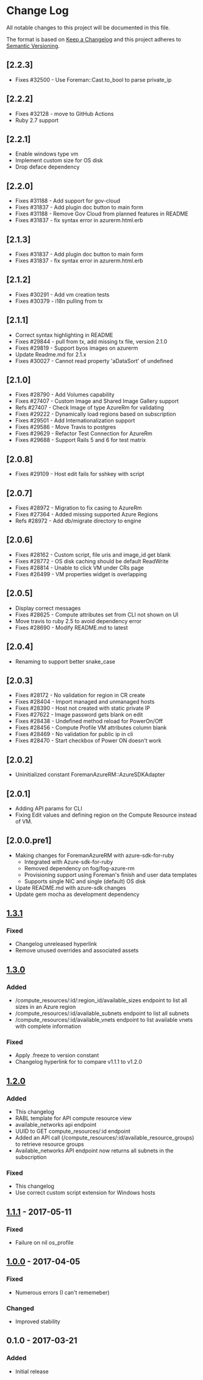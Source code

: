 # Change Log
All notable changes to this project will be documented in this file.

The format is based on [Keep a Changelog](http://keepachangelog.com/)
and this project adheres to [Semantic Versioning](http://semver.org/).

## [2.2.3]
- Fixes #32500 - Use Foreman::Cast.to_bool to parse private_ip

## [2.2.2]
- Fixes #32128 - move to GitHub Actions
- Ruby 2.7 support

## [2.2.1]
- Enable windows type vm
- Implement custom size for OS disk
- Drop deface dependency

## [2.2.0]
- Fixes #31188 - Add support for gov-cloud
- Fixes #31837 - Add plugin doc button to main form
- Fixes #31188 - Remove Gov Cloud from planned features in README
- Fixes #31837 - fix syntax error in azurerm.html.erb

## [2.1.3]
- Fixes #31837 - Add plugin doc button to main form
- Fixes #31837 - fix syntax error in azurerm.html.erb

## [2.1.2]
- Fixes #30291 - Add vm creation tests
- Fixes #30379 - i18n pulling from tx

## [2.1.1]
- Correct syntax highlighting in README
- Fixes #29844 - pull from tx, add missing tx file, version 2.1.0
- Fixes #29819 - Support byos images on azurerm
- Update Readme.md for 2.1.x
- Fixes #30027 - Cannot read property 'aDataSort' of undefined

## [2.1.0]
- Fixes #28790 - Add Volumes capability
- Fixes #27407 - Custom Image and Shared Image Gallery support
- Refs #27407 - Check Image of type AzureRm for validating
- Fixes #29222 - Dynamically load regions based on subscription
- Fixes #29501 - Add Internationalization support
- Fixes #29586 - Move Travis to postgres
- Fixes #29629 - Refactor Test Connection for AzureRm
- Fixes #29688 - Support Rails 5 and 6 for test matrix

## [2.0.8]
- Fixes #29109 - Host edit fails for sshkey with script

## [2.0.7]
- Fixes #28972 - Migration to fix casing to AzureRm
- Fixes #27364 - Added missing supported Azure Regions
- Refs #28972 - Add db/migrate directory to engine

## [2.0.6]
- Fixes #28162 - Custom script, file uris and image_id get blank
- Fixes #28772 - OS disk caching should be default ReadWrite
- Fixes #28814 - Unable to click VM under CRs page
- Fixes #26499 - VM properties widget is overlapping

## [2.0.5]
- Display correct messages
- Fixes #28625 - Compute attributes set from CLI not shown on UI
- Move travis to ruby 2.5 to avoid dependency error
- Fixes #28690 - Modify README.md to latest

## [2.0.4]
- Renaming to support better snake_case

## [2.0.3]
- Fixes #28172 - No validation for region in CR create
- Fixes #28404 - Import managed and unmanaged hosts
- Fixes #28390 - Host not created with static private IP
- Fixes #27622 - Image password gets blank on edit
- Fixes #28438 - Undefined method reload for PowerOn/Off
- Fixes #28456 - Compute Profile VM attributes column blank
- Fixes #28469 - No validation for public ip in cli
- Fixes #28470 - Start checkbox of Power ON doesn't work

## [2.0.2]
- Uninitialized constant ForemanAzureRM::AzureSDKAdapter

## [2.0.1]
- Adding API params for CLI
- Fixing Edit values and defining region on the Compute Resource instead of VM.

## [2.0.0.pre1]
- Making changes for ForemanAzureRM with azure-sdk-for-ruby
  - Integrated with Azure-sdk-for-ruby
  - Removed dependency on fog/fog-azure-rm
  - Provisioning support using Foreman's finish and user data templates
  - Supports single NIC and single (default) OS disk
- Upate README.md with azure-sdk changes
- Update gem mocha as development dependency

## [1.3.1]
### Fixed
- Changelog unreleased hyperlink
- Remove unused overrides and associated assets
## [1.3.0]
### Added
- /compute_resources/:id/:region_id/available_sizes endpoint to list all sizes in an Azure region
- /compute_resources/:id/available_subnets endpoint to list all subnets
- /compute_resources/:id/available_vnets endpoint to list available vnets with complete information
### Fixed
- Apply .freeze to version constant
- Changelog hyperlink for to compare v1.1.1 to v1.2.0
## [1.2.0]
### Added
- This changelog
- RABL template for API compute resource view
- available_networks api endpoint
- UUID to GET compute_resources/:id endpoint
- Added an API call (/compute_resources/:id/available_resource_groups) to retrieve resource groups
- Available_networks API endpoint now returns all subnets in the subscription
### Fixed
- This changelog
- Use correct custom script extension for Windows hosts

## [1.1.1] - 2017-05-11
### Fixed
- Failure on nil os_profile

## [1.0.0] - 2017-04-05
### Fixed
- Numerous errors (I can't rememeber)
### Changed
- Improved stability

## 0.1.0 - 2017-03-21
### Added
- Initial release

[1.3.1]: https://github.com/01100010011001010110010101110000/foreman_azure_rm/compare/v1.3.0...v1.3.1
[1.3.0]: https://github.com/01100010011001010110010101110000/foreman_azure_rm/compare/v1.2.0...v1.3.0
[1.2.0]: https://github.com/01100010011001010110010101110000/foreman_azure_rm/compare/v1.1.1...v1.2.0
[1.1.1]: https://github.com/01100010011001010110010101110000/foreman_azure_rm/compare/v1.0.0...v1.1.1
[1.0.0]: https://github.com/01100010011001010110010101110000/foreman_azure_rm/compare/v0.1.0...v1.0.0
